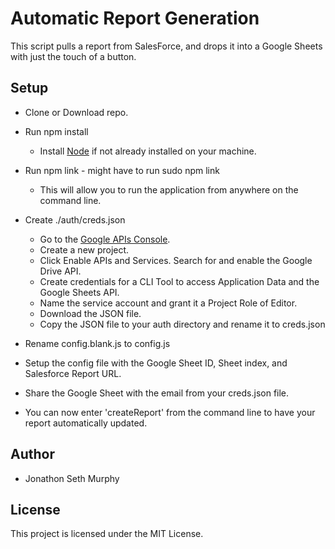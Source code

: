 # Automatic Report Generation

This script pulls a report from SalesForce, and drops it into a Google Sheets with just the touch of a button.

## Setup

* Clone or Download repo.
* Run npm install

  * Install [Node](https://nodejs.org/en/download/) if not already installed on your machine.

* Run npm link - might have to run sudo npm link

  * This will allow you to run the application from anywhere on the command line.

* Create ./auth/creds.json

  * Go to the [Google APIs Console](https://console.developers.google.com/).
  * Create a new project.
  * Click Enable APIs and Services. Search for and enable the Google Drive API.
  * Create credentials for a CLI Tool to access Application Data and the Google Sheets API.
  * Name the service account and grant it a Project Role of Editor.
  * Download the JSON file.
  * Copy the JSON file to your auth directory and rename it to creds.json

* Rename config.blank.js to config.js
* Setup the config file with the Google Sheet ID, Sheet index, and Salesforce Report URL.
* Share the Google Sheet with the email from your creds.json file.
* You can now enter 'createReport' from the command line to have your report automatically updated.

## Author

* Jonathon Seth Murphy

## License

This project is licensed under the MIT License.
